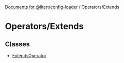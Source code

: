 [Documents for @litert/config-loader](../../index.md) / Operators/Extends

# Operators/Extends

## Classes

- [ExtendsOperator](classes/ExtendsOperator.md)
